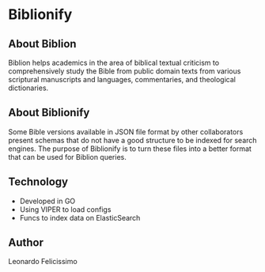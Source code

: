 # Biblionify #

## About Biblion ##
Biblion helps academics in the area of biblical textual criticism to comprehensively study the Bible from public domain texts from various scriptural manuscripts and languages, commentaries, and theological dictionaries.

## About Biblionify ##
Some Bible versions available in JSON file format by other collaborators present schemas that do not have a good structure to be indexed for search engines. The purpose of Biblionify is to turn these files into a better format that can be used for Biblion queries.

## Technology ##
- Developed in GO
- Using VIPER to load configs
- Funcs to index data on ElasticSearch

## Author ##
Leonardo Felicissimo